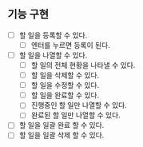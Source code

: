 ## 기능 구현

- [ ] 할 일을 등록할 수 있다.
  - [ ] 엔터를 누르면 등록이 된다.
- [ ] 할 일을 나열할 수 있다.
  - [ ] 할 일의 전체 현황을 나타낼 수 있다.
  - [ ] 할 일을 삭제할 수 있다.
  - [ ] 할 일을 수정할 수 있다.
  - [ ] 할 일을 완료할 수 있다.
  - [ ] 진행중인 할 일만 나열할 수 있다.
  - [ ] 완료된 할 일만 나열할 수 있다.
- [ ] 할 일을 일괄 완료 할 수 있다.
- [ ] 할 일을 일괄 삭제 할 수 있다.
